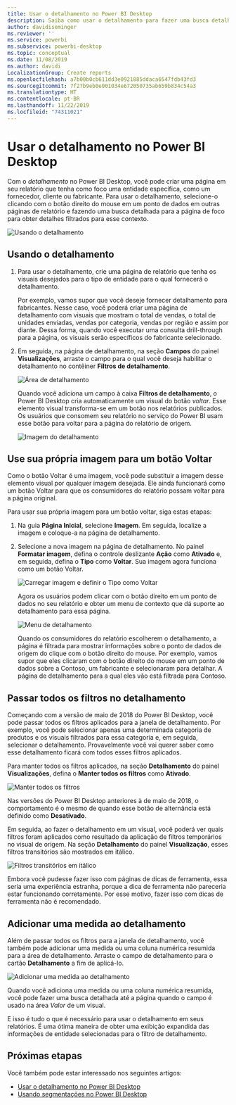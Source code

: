 ```yaml
---
title: Usar o detalhamento no Power BI Desktop
description: Saiba como usar o detalhamento para fazer uma busca detalhada dos dados em uma nova página de relatório no Power BI Desktop
author: davidiseminger
ms.reviewer: ''
ms.service: powerbi
ms.subservice: powerbi-desktop
ms.topic: conceptual
ms.date: 11/08/2019
ms.author: davidi
LocalizationGroup: Create reports
ms.openlocfilehash: a7b00b0cb611dd3e0921885ddaca6547fdb43fd3
ms.sourcegitcommit: 7f27b9eb0e001034e672050735ab659b834c54a3
ms.translationtype: HT
ms.contentlocale: pt-BR
ms.lasthandoff: 11/22/2019
ms.locfileid: "74311021"
---
```

# <a name="use-drillthrough-in-power-bi-desktop"></a>Usar o detalhamento no Power BI Desktop
Com o *detalhamento* no Power BI Desktop, você pode criar uma página em seu relatório que tenha como foco uma entidade específica, como um fornecedor, cliente ou fabricante. Para usar o detalhamento, selecione-o clicando com o botão direito do mouse em um ponto de dados em outras páginas de relatório e fazendo uma busca detalhada para a página de foco para obter detalhes filtrados para esse contexto.

![Usando o detalhamento](media/desktop-drillthrough/drillthrough_01.png)

## <a name="using-drillthrough"></a>Usando o detalhamento
1. Para usar o detalhamento, crie uma página de relatório que tenha os visuais desejados para o tipo de entidade para o qual fornecerá o detalhamento. 

    Por exemplo, vamos supor que você deseje fornecer detalhamento para fabricantes. Nesse caso, você poderá criar uma página de detalhamento com visuais que mostram o total de vendas, o total de unidades enviadas, vendas por categoria, vendas por região e assim por diante. Dessa forma, quando você executar uma consulta drill-through para a página, os visuais serão específicos do fabricante selecionado.

2. Em seguida, na página de detalhamento, na seção **Campos** do painel **Visualizações**, arraste o campo para o qual você deseja habilitar o detalhamento no contêiner **Filtros de detalhamento**.

    ![Área de detalhamento](media/desktop-drillthrough/drillthrough_02.png)

    Quando você adiciona um campo à caixa **Filtros de detalhamento**, o Power BI Desktop cria automaticamente um visual do botão *voltar*. Esse elemento visual transforma-se em um botão nos relatórios publicados. Os usuários que consomem seu relatório no serviço do Power BI usam esse botão para voltar para a página do relatório de origem.

    ![Imagem do detalhamento](media/desktop-drillthrough/drillthrough_03.png)

## <a name="use-your-own-image-for-a-back-button"></a>Use sua própria imagem para um botão Voltar    
 Como o botão Voltar é uma imagem, você pode substituir a imagem desse elemento visual por qualquer imagem desejada. Ele ainda funcionará como um botão Voltar para que os consumidores do relatório possam voltar para a página original. 

Para usar sua própria imagem para um botão voltar, siga estas etapas:

1. Na guia **Página Inicial**, selecione **Imagem**. Em seguida, localize a imagem e coloque-a na página de detalhamento.

2. Selecione a nova imagem na página de detalhamento. No painel **Formatar imagem**, defina o controle deslizante **Ação** como **Ativado** e, em seguida, defina o **Tipo** como **Voltar**. Sua imagem agora funciona como um botão Voltar.

    ![Carregar imagem e definir o Tipo como Voltar](media/desktop-drillthrough/drillthrough_05.png)

    
     Agora os usuários podem clicar com o botão direito em um ponto de dados no seu relatório e obter um menu de contexto que dá suporte ao detalhamento para essa página. 

    ![Menu de detalhamento](media/desktop-drillthrough/drillthrough_04.png)

    Quando os consumidores do relatório escolherem o detalhamento, a página é filtrada para mostrar informações sobre o ponto de dados de origem do clique com o botão direito do mouse. Por exemplo, vamos supor que eles clicaram com o botão direito do mouse em um ponto de dados sobre a Contoso, um fabricante e selecionaram para detalhar. A página de detalhamento para a qual eles vão está filtrada para Contoso.

## <a name="pass-all-filters-in-drillthrough"></a>Passar todos os filtros no detalhamento

Começando com a versão de maio de 2018 do Power BI Desktop, você pode passar todos os filtros aplicados para a janela de detalhamento. Por exemplo, você pode selecionar apenas uma determinada categoria de produtos e os visuais filtrados para essa categoria e, em seguida, selecionar o detalhamento. Provavelmente você vai querer saber como esse detalhamento ficará com todos esses filtros aplicados.

Para manter todos os filtros aplicados, na seção **Detalhamento** do painel **Visualizações**, defina o **Manter todos os filtros** como **Ativado**. 

![Manter todos os filtros](media/desktop-drillthrough/drillthrough_06.png)

Nas versões do Power BI Desktop anteriores à de maio de 2018, o comportamento é o mesmo de quando esse botão de alternância está definido como **Desativado**.

Em seguida, ao fazer o detalhamento em um visual, você poderá ver quais filtros foram aplicados como resultado da aplicação de filtros temporários no visual de origem. Na seção **Detalhamento** do painel **Visualização**, esses filtros transitórios são mostrados em itálico. 

![Filtros transitórios em itálico](media/desktop-drillthrough/drillthrough_07.png)

Embora você pudesse fazer isso com páginas de dicas de ferramenta, essa seria uma experiência estranha, porque a dica de ferramenta não pareceria estar funcionando corretamente. Por esse motivo, fazer isso com dicas de ferramenta não é recomendado.

## <a name="add-a-measure-to-drillthrough"></a>Adicionar uma medida ao detalhamento

Além de passar todos os filtros para a janela de detalhamento, você também pode adicionar uma medida ou uma coluna numérica resumida para a área de detalhamento. Arraste o campo de detalhamento para o cartão **Detalhamento** a fim de aplicá-lo. 

![Adicionar uma medida ao detalhamento](media/desktop-drillthrough/drillthrough_08.png)

Quando você adiciona uma medida ou uma coluna numérica resumida, você pode fazer uma busca detalhada até a página quando o campo é usado na área *Valor* de um visual.

E isso é tudo o que é necessário para usar o detalhamento em seus relatórios. É uma ótima maneira de obter uma exibição expandida das informações de entidade selecionadas para o filtro de detalhamento.

## <a name="next-steps"></a>Próximas etapas

Você também pode estar interessado nos seguintes artigos:

* [Usar o detalhamento no Power BI Desktop](desktop-cross-report-drill-through.md)
* [Usando segmentações no Power BI Desktop](visuals/power-bi-visualization-slicers.md)

